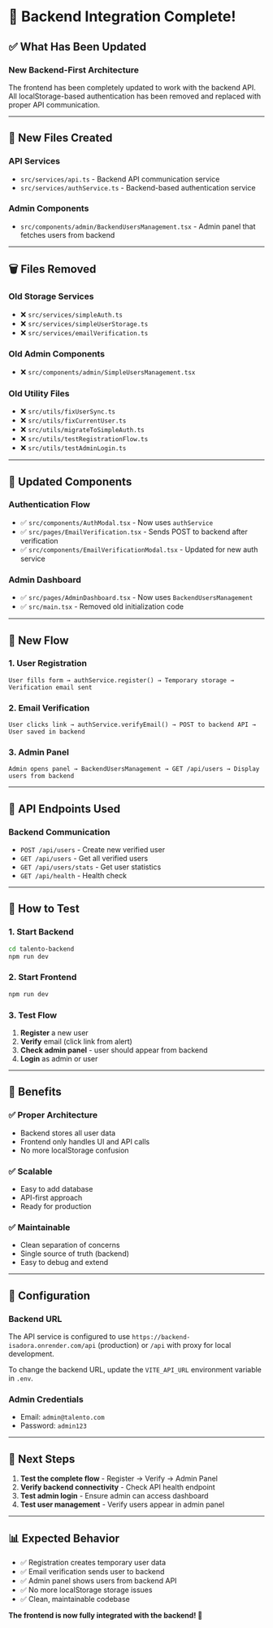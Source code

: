 # 🚀 Backend Integration Complete!

## ✅ What Has Been Updated

### **New Backend-First Architecture**

The frontend has been completely updated to work with the backend API. All localStorage-based authentication has been removed and replaced with proper API communication.

---

## 📁 **New Files Created**

### **API Services**
- `src/services/api.ts` - Backend API communication service
- `src/services/authService.ts` - Backend-based authentication service

### **Admin Components**
- `src/components/admin/BackendUsersManagement.tsx` - Admin panel that fetches users from backend

---

## 🗑️ **Files Removed**

### **Old Storage Services**
- ❌ `src/services/simpleAuth.ts`
- ❌ `src/services/simpleUserStorage.ts`
- ❌ `src/services/emailVerification.ts`

### **Old Admin Components**
- ❌ `src/components/admin/SimpleUsersManagement.tsx`

### **Old Utility Files**
- ❌ `src/utils/fixUserSync.ts`
- ❌ `src/utils/fixCurrentUser.ts`
- ❌ `src/utils/migrateToSimpleAuth.ts`
- ❌ `src/utils/testRegistrationFlow.ts`
- ❌ `src/utils/testAdminLogin.ts`

---

## 🔄 **Updated Components**

### **Authentication Flow**
- ✅ `src/components/AuthModal.tsx` - Now uses `authService`
- ✅ `src/pages/EmailVerification.tsx` - Sends POST to backend after verification
- ✅ `src/components/EmailVerificationModal.tsx` - Updated for new auth service

### **Admin Dashboard**
- ✅ `src/pages/AdminDashboard.tsx` - Now uses `BackendUsersManagement`
- ✅ `src/main.tsx` - Removed old initialization code

---

## 🎯 **New Flow**

### **1. User Registration**
```
User fills form → authService.register() → Temporary storage → Verification email sent
```

### **2. Email Verification**
```
User clicks link → authService.verifyEmail() → POST to backend API → User saved in backend
```

### **3. Admin Panel**
```
Admin opens panel → BackendUsersManagement → GET /api/users → Display users from backend
```

---

## 🔗 **API Endpoints Used**

### **Backend Communication**
- `POST /api/users` - Create new verified user
- `GET /api/users` - Get all verified users
- `GET /api/users/stats` - Get user statistics
- `GET /api/health` - Health check

---

## 🚀 **How to Test**

### **1. Start Backend**
```bash
cd talento-backend
npm run dev
```

### **2. Start Frontend**
```bash
npm run dev
```

### **3. Test Flow**
1. **Register** a new user
2. **Verify** email (click link from alert)
3. **Check admin panel** - user should appear from backend
4. **Login** as admin or user

---

## 🎉 **Benefits**

### **✅ Proper Architecture**
- Backend stores all user data
- Frontend only handles UI and API calls
- No more localStorage confusion

### **✅ Scalable**
- Easy to add database
- API-first approach
- Ready for production

### **✅ Maintainable**
- Clean separation of concerns
- Single source of truth (backend)
- Easy to debug and extend

---

## 🔧 **Configuration**

### **Backend URL**
The API service is configured to use `https://backend-isadora.onrender.com/api` (production) or `/api` with proxy for local development.

To change the backend URL, update the `VITE_API_URL` environment variable in `.env`.

### **Admin Credentials**
- Email: `admin@talento.com`
- Password: `admin123`

---

## 🎯 **Next Steps**

1. **Test the complete flow** - Register → Verify → Admin Panel
2. **Verify backend connectivity** - Check API health endpoint
3. **Test admin login** - Ensure admin can access dashboard
4. **Test user management** - Verify users appear in admin panel

---

## 📊 **Expected Behavior**

- ✅ Registration creates temporary user data
- ✅ Email verification sends user to backend
- ✅ Admin panel shows users from backend API
- ✅ No more localStorage storage issues
- ✅ Clean, maintainable codebase

**The frontend is now fully integrated with the backend! 🚀**


